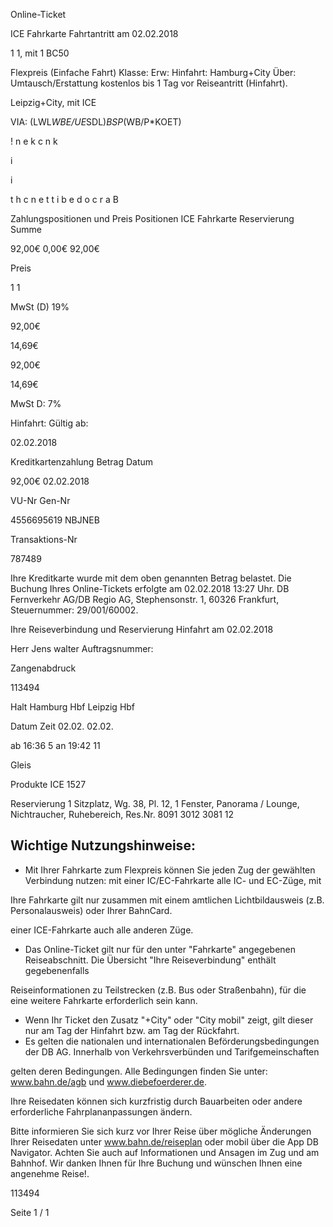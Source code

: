 Online-Ticket

ICE Fahrkarte
Fahrtantritt am 02.02.2018

1
1, mit 1 BC50

Flexpreis (Einfache Fahrt)
Klasse:
Erw:
Hinfahrt: Hamburg+City
Über:
Umtausch/Erstattung kostenlos bis 1 Tag vor Reiseantritt (Hinfahrt).

 Leipzig+City, mit ICE

VIA: (LWL*WBE/UE*SDL)*BSP*(WB/P*KOET)

!
n
e
k
c
n
k

i

i

t
h
c
n
e
t
t
i
b
e
d
o
c
r
a
B

Zahlungspositionen und Preis
Positionen
ICE Fahrkarte
Reservierung
Summe

92,00€
0,00€
92,00€

Preis

1
1

MwSt (D) 19%

92,00€

14,69€

92,00€

14,69€

MwSt D: 7%

Hinfahrt:
Gültig ab:

02.02.2018

Kreditkartenzahlung
Betrag
Datum

92,00€
02.02.2018

VU-Nr
Gen-Nr

4556695619
NBJNEB

Transaktions-Nr

787489

Ihre Kreditkarte wurde mit dem oben genannten Betrag belastet. Die Buchung Ihres
Online-Tickets erfolgte am 02.02.2018 13:27 Uhr. DB Fernverkehr AG/DB Regio AG,
Stephensonstr. 1, 60326 Frankfurt, Steuernummer: 29/001/60002.

Ihre Reiseverbindung und Reservierung Hinfahrt am 02.02.2018

Herr  Jens walter
Auftragsnummer:

Zangenabdruck

113494

Halt
Hamburg Hbf
Leipzig Hbf

Datum Zeit
02.02.
02.02.

ab 16:36 5
an 19:42 11

Gleis

Produkte
ICE 1527

Reservierung
1 Sitzplatz, Wg. 38, Pl. 12, 1 Fenster,
Panorama / Lounge, Nichtraucher,
Ruhebereich, Res.Nr. 8091 3012 3081 12

Wichtige Nutzungshinweise:
-
- Mit Ihrer Fahrkarte zum Flexpreis können Sie jeden Zug der gewählten Verbindung nutzen: mit einer IC/EC-Fahrkarte alle IC- und EC-Züge, mit

Ihre Fahrkarte gilt nur zusammen mit einem amtlichen Lichtbildausweis (z.B. Personalausweis) oder Ihrer BahnCard.

einer ICE-Fahrkarte auch alle anderen Züge.

- Das Online-Ticket gilt nur für den unter "Fahrkarte" angegebenen Reiseabschnitt. Die Übersicht "Ihre Reiseverbindung" enthält gegebenenfalls

Reiseinformationen zu Teilstrecken (z.B. Bus oder Straßenbahn), für die eine weitere Fahrkarte erforderlich sein kann.
- Wenn Ihr Ticket den Zusatz "+City" oder "City mobil" zeigt, gilt dieser nur am Tag der Hinfahrt bzw. am Tag der Rückfahrt.
- Es gelten die nationalen und internationalen Beförderungsbedingungen der DB AG. Innerhalb von Verkehrsverbünden und Tarifgemeinschaften

gelten deren Bedingungen. Alle Bedingungen finden Sie unter: www.bahn.de/agb und www.diebefoerderer.de.

Ihre Reisedaten können sich kurzfristig durch Bauarbeiten oder andere erforderliche Fahrplananpassungen ändern.

Bitte informieren Sie sich kurz vor Ihrer Reise über mögliche Änderungen Ihrer Reisedaten unter www.bahn.de/reiseplan oder mobil über die
App DB Navigator. Achten Sie auch auf Informationen und Ansagen im Zug und am Bahnhof. Wir danken Ihnen für Ihre Buchung und wünschen
Ihnen eine angenehme Reise!.

113494

Seite 1 / 1

